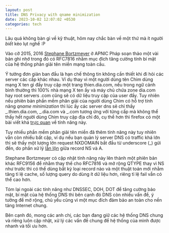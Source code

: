 ```yaml
---
layout: post
title: DNS Privacy with qname minimization
date: 2023-10-02 12:07:02 +0530
categories: tech
---
```


Lâu quá không bàn gì về kỹ thuật, hôm nay chắc bàn về một thứ mà ít người *biết* kẻo lụt nghề :P

Vào cỡ 2015, 2016 [Stephane Bortzmeyer](https://dblp.org/pid/186/8836.html) ở APNIC Pháp soạn thảo một vài bản ghi nhớ trong đó có RFC7816 nhằm mục đích tăng cường tính bí mật của hệ thống phân giải tên miền mạng toàn cầu. 

Ý tưởng đơn giản ban đầu là hạn chế thông tin không cần thiết khi đi hỏi các server các cấp khác nhau. Ví dụ thay vì một người dùng tên Chim dùng mạng X ten gì đấy truy cập một trang thien.dia.com, nếu trong ngữ cảnh bình thường thì 100% nhà mạng X ten ấy và máy chủ chứa zone dia.com hay root servers .com cũng sẽ có dữ liệu truy cập của user đấy. Tuy nhiên nếu phiên bản phần mềm phân giải của người dùng Chim có hỗ trợ tính năng *qname minimization* thì lúc ấy các server dns sẽ chỉ thấy _.thien.dia.com, _.dia.com và _.com tương ứng với từng cấp mà không thể thấy hết người dùng Chim truy cập địa chỉ đó, cụ thể hơn thì firefox có một bài viết khá [trực quan](https://hacks.mozilla.org/2018/05/a-cartoon-intro-to-dns-over-https/) về tính năng này.

Tuy nhiều phần mềm phân giải tên miền đã thêm tính năng này tuy nhiên vẫn còn nhiều bất cập, ví dụ nếu bạn quản lý server DNS có traffic khá lớn thì sẽ thấy một lượng lớn request NXDOMAIN bắt đầu từ underscore (_) gửi đến, do phần xử lý [lẫn lộn](https://ns1.com/blog/why-qname-minimization-can-lead-to-increased-nxdomain-responses) giữa record NS và A.

Stephane Bortzmeyer có cập nhật tính năng này lên thành một phiên bản khác RFC9156 để nhằm thay thế cho RFC7816 và mở rộng QTYPE thay vì NS như trước thì có thể dùng bất kỳ loại record nào và một thuật toán mới nhằm tăng tỉ lệ cache, số lượng query do dùng ít dữ liệu hơn, riêng tỉ lệ fail vẫn có thể cao hơn.

Tóm lại ngoài các tính năng như DNSSEC, DOH, DOT để tăng cường bảo mật, bí mật của hệ thống DNS thì bên cạnh đó DNS còn nhiều vấn đề, ý tưởng để mở rộng, chủ yếu cũng vì một mục đích đảm bảo an toàn cho nền tảng Internet chung.

Bên cạnh đó, mong các anh chị, các bạn đang giữ các hệ thống DNS chung và riêng luôn cập nhật, xử lý các vấn đề chung để hệ thống của mình được nhanh và tối ưu hơn.

